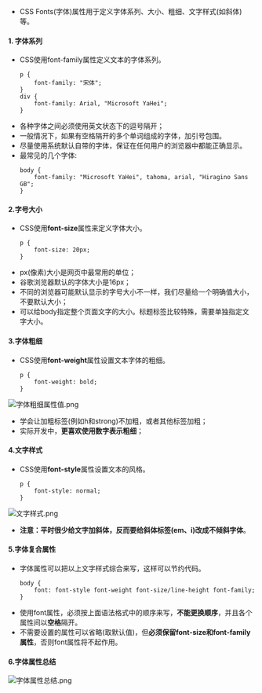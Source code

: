 - CSS Fonts(字体)属性用于定义字体系列、大小、粗细、文字样式(如斜体)等。
#### 1. 字体系列
- CSS使用font-family属性定义文本的字体系列。
    ```
    p {
        font-family: "宋体";
    }
    div {
        font-family: Arial, "Microsoft YaHei";
    }
    ```
- 各种字体之间必须使用英文状态下的逗号隔开；
- 一般情况下，如果有空格隔开的多个单词组成的字体，加引号包围。
- 尽量使用系统默认自带的字体，保证在任何用户的浏览器中都能正确显示。
- 最常见的几个字体:
    ```
    body {
        font-family: "Microsoft YaHei", tahoma, arial, "Hiragino Sans GB";
    }
    ```
#### 2.字号大小
- CSS使用**font-size**属性来定义字体大小。
    ```
    p {
        font-size: 20px;
    }
    ```
- px(像素)大小是网页中最常用的单位；
- 谷歌浏览器默认的字体大小是16px；
- 不同的浏览器可能默认显示的字号大小不一样，我们尽量给一个明确值大小，不要默认大小；
- 可以给body指定整个页面文字的大小。标题标签比较特殊，需要单独指定文字大小。
#### 3.字体粗细
- CSS使用**font-weight**属性设置文本字体的粗细。
    ```
    p {
        font-weight: bold;
    }
    ```
![字体粗细属性值.png](https://upload-images.jianshu.io/upload_images/13407176-8d156c6d5568e2b7.png?imageMogr2/auto-orient/strip%7CimageView2/2/w/1240)
- 学会让加粗标签(例如h和strong)不加粗，或者其他标签加粗；
- 实际开发中，**更喜欢使用数字表示粗细**；
#### 4.文字样式
- CSS使用**font-style**属性设置文本的风格。
    ```
    p {
        font-style: normal;
    }
    ```
![文字样式.png](https://upload-images.jianshu.io/upload_images/13407176-e79a38c76642aac8.png?imageMogr2/auto-orient/strip%7CimageView2/2/w/1240)
- **注意：平时很少给文字加斜体，反而要给斜体标签(em、i)改成不倾斜字体**。
#### 5.字体复合属性
- 字体属性可以把以上文字样式综合来写，这样可以节约代码。
    ```
    body {
        font: font-style font-weight font-size/line-height font-family;
    }
    ```
- 使用font属性，必须按上面语法格式中的顺序来写，**不能更换顺序**，并且各个属性间以**空格**隔开。
- 不需要设置的属性可以省略(取默认值)，但**必须保留font-size和font-family属性**，否则font属性将不起作用。
#### 6.字体属性总结
![字体属性总结.png](https://upload-images.jianshu.io/upload_images/13407176-57a5dbfc91d2bf04.png?imageMogr2/auto-orient/strip%7CimageView2/2/w/1240)